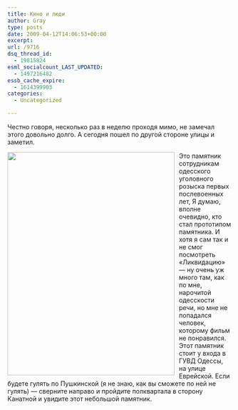 ```yaml
---
title: Кино и люди
author: Gray
type: posts
date: 2009-04-12T14:06:53+00:00
excerpt:
url: /9716
dsq_thread_id:
  - 19815824
esml_socialcount_LAST_UPDATED:
  - 1497216482
essb_cache_expire:
  - 1614399903
categories:
  - Uncategorized

---
```








<p style="clear: both">
  Честно говоря, несколько раз в неделю проходя мимо, не замечал этого довольно долго. А сегодня пошел по другой стороне улицы и заметил.
</p>

<p style="clear: both">
  <a href="http://fotki.yandex.ru/users/gray7400/view/157771/" class="image-link"><img src="https://i0.wp.com/img-fotki.yandex.ru/get/3308/gray7400.58/0_2684b_adfa1830_L.jpg?resize=375%2C500" height="500" align="left" width="375" style=" display: inline; float: left; margin: 0 10px 10px 0;" data-recalc-dims="1" /></a>Это памятник сотрудникам одесского уголовного розыска первых послевоенных лет, Я думаю, вполне очевидно, кто стал прототипом памятника. И хотя я сам так и не смог посмотреть &#171;Ликвидацию&#187; &#8212; ну очень уж много там, как по мне, нарочитой одесскости речи, но мне не попадался человек, которому фильм не понравился. <br />Этот памятник стоит у входа в ГУВД Одессы, на улице Еврейской. Если будете гулять по Пушкинской (я не знаю, как вы сможете по ней не гулять) &#8212; сверните направо и пройдите полквартала в сторону Канатной и увидите этот небольшой памятник.
</p>